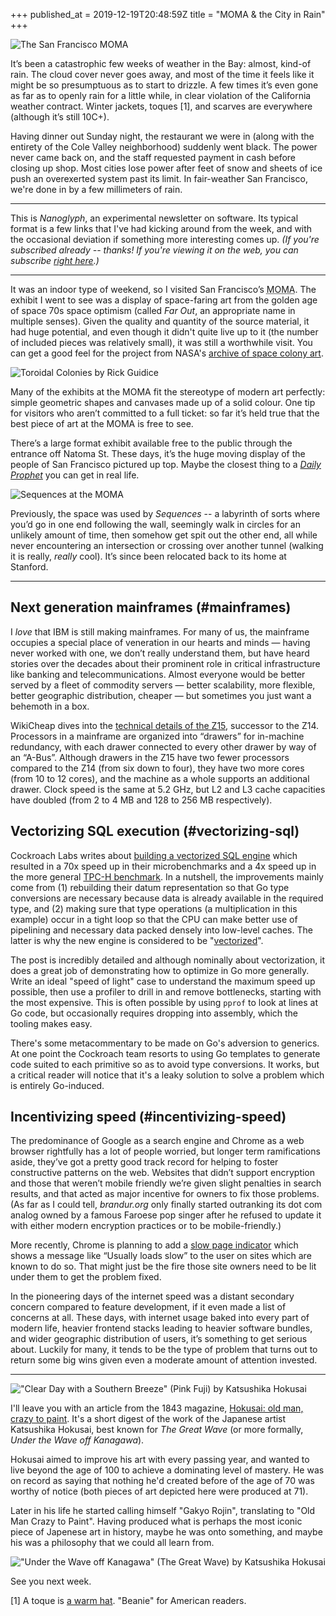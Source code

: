 +++
published_at = 2019-12-19T20:48:59Z
title = "MOMA & the City in Rain"
+++

![The San Francisco MOMA](/assets/images/nanoglyphs/006-moma-rain/moma@2x.jpg)

It’s been a catastrophic few weeks of weather in the Bay: almost, kind-of rain. The cloud cover never goes away, and most of the time it feels like it might be so presumptuous as to start to drizzle. A few times it’s even gone as far as to openly rain for a little while, in clear violation of the California weather contract. Winter jackets, toques [1], and scarves are everywhere (although it’s still 10C+).

Having dinner out Sunday night, the restaurant we were in (along with the entirety of the Cole Valley neighborhood) suddenly went black. The power never came back on, and the staff requested payment in cash before closing up shop. Most cities lose power after feet of snow and sheets of ice push an overexerted system past its limit. In fair-weather San Francisco, we're done in by a few millimeters of rain.

---

This is _Nanoglyph_, an experimental newsletter on software. Its typical format is a few links that I've had kicking around from the week, and with the occasional deviation if something more interesting comes up. _(If you're subscribed already -- thanks! If you're viewing it on the web, you can subscribe [right here](https://nanoglyph-signup.herokuapp.com).)_

---

It was an indoor type of weekend, so I visited San Francisco’s <acronym title="Museum of Modern Art">MOMA</acronym>. The exhibit I went to see was a display of space-faring art from the golden age of space 70s space optimism (called _Far Out_, an appropriate name in multiple senses). Given the quality and quantity of the source material, it had huge potential, and even though it didn't quite live up to it (the number of included pieces was relatively small), it was still a worthwhile visit. You can get a good feel for the project from NASA's [archive of space colony art](https://settlement.arc.nasa.gov/70sArtHiRes/70sArt/art.html).

![Toroidal Colonies by Rick Guidice](/assets/images/nanoglyphs/006-moma-rain/rick-giudice-toroidal-colonies@2x.jpg)

Many of the exhibits at the MOMA fit the stereotype of modern art perfectly: simple geometric shapes and canvases made up of a solid colour. One tip for visitors who aren’t committed to a full ticket: so far it’s held true that the best piece of art at the MOMA is free to see.

There’s a large format exhibit available free to the public through the entrance off Natoma St. These days, it’s the huge moving display of the people of San Francisco pictured up top. Maybe the closest thing to a [_Daily Prophet_](https://harrypotter.fandom.com/wiki/Daily_Prophet) you can get in real life.

![Sequences at the MOMA](/assets/images/nanoglyphs/006-moma-rain/sequences@2x.jpg)

Previously, the space was used by _Sequences_ -- a labyrinth of sorts where you’d go in one end following the wall, seemingly walk in circles for an unlikely amount of time, then somehow get spit out the other end, all while never encountering an intersection or crossing over another tunnel (walking it is really, _really_ cool). It’s since been relocated back to its home at Stanford.

---

## Next generation mainframes (#mainframes)

I _love_ that IBM is still making mainframes. For many of us, the mainframe occupies a special place of veneration in our hearts and minds — having never worked with one, we don’t really understand them, but have heard stories over the decades about their prominent role in critical infrastructure like banking and telecommunications. Almost everyone would be better served by a fleet of commodity servers — better scalability, more flexible, better geographic distribution, cheaper — but sometimes you just want a behemoth in a box.

WikiCheap dives into the [technical details of the Z15](https://fuse.wikichip.org/news/2659/ibm-introduces-next-gen-z-mainframe-the-z15-wider-cores-more-cores-more-cache-still-5-2-ghz/), successor to the Z14. Processors in a mainframe are organized into “drawers” for in-machine redundancy, with each drawer connected to every other drawer by way of an “A-Bus”. Although drawers in the Z15 have two fewer processors compared to the Z14 (from six down to four), they have two more cores (from 10 to 12 cores), and the machine as a whole supports an additional drawer. Clock speed is the same at 5.2 GHz, but L2 and L3 cache capacities have doubled (from 2 to 4 MB and 128 to 256 MB respectively).

## Vectorizing SQL execution (#vectorizing-sql)

Cockroach Labs writes about [building a vectorized SQL engine](https://www.cockroachlabs.com/blog/how-we-built-a-vectorized-sql-engine/#) which resulted in a 70x speed up in their microbenchmarks and a 4x speed up in the more general [TPC-H benchmark](http://www.tpc.org/tpch/). In a nutshell, the improvements mainly come from (1) rebuilding their datum representation so that Go type conversions are necessary because data is already available in the required type, and (2) making sure that type operations (a multiplication in this example) occur in a tight loop so that the CPU can make better use of pipelining and necessary data packed densely into low-level caches. The latter is why the new engine is considered to be "[vectorized](https://en.wikipedia.org/wiki/Array_programming)".

The post is incredibly detailed and although nominally about vectorization, it does a great job of demonstrating how to optimize in Go more generally. Write an ideal "speed of light" case to understand the maximum speed up possible, then use a profiler to drill in and remove bottlenecks, starting with the most expensive. This is often possible by using `pprof` to look at lines at Go code, but occasionally requires dropping into assembly, which the tooling makes easy.

There's some metacommentary to be made on Go's adversion to generics. At one point the Cockroach team resorts to using Go templates to generate code suited to each primitive so as to avoid type conversions. It works, but a critical reader will notice that it's a leaky solution to solve a problem which is entirely Go-induced.

## Incentivizing speed (#incentivizing-speed)

The predominance of Google as a search engine and Chrome as a web browser rightfully has a lot of people worried, but longer term ramifications aside, they’ve got a pretty good track record for helping to foster constructive patterns on the web. Websites that didn’t support encryption and those that weren’t mobile friendly we’re given slight penalties in search results, and that acted as major incentive for owners to fix those problems. (As far as I could tell, _brandur.org_ only finally started outranking its dot com analog owned by a famous Faroese pop singer after he refused to update it with either modern encryption practices or to be mobile-friendly.)

More recently, Chrome is planning to add a [slow page indicator](https://blog.chromium.org/2019/11/moving-towards-faster-web.html) which shows a message like “Usually loads slow” to the user on sites which are known to do so. That might just be the fire those site owners need to be lit under them to get the problem fixed.

In the pioneering days of the internet speed was a distant secondary concern compared to feature development, if it even made a list of concerns at all. These days, with internet usage baked into every part of modern life, heavier frontend stacks leading to heavier software bundles, and wider geographic distribution of users, it’s something to get serious about. Luckily for many, it tends to be the type of problem that turns out to return some big wins given even a moderate amount of attention invested.

---

!["Clear Day with a Southern Breeze" (Pink Fuji) by Katsushika Hokusai](/assets/images/nanoglyphs/006-moma-rain/pink-fuji@2x.jpg)

I'll leave you with an article from the 1843 magazine, [Hokusai: old man, crazy to paint](https://www.1843magazine.com/culture/look-closer/hokusai-old-man-crazy-to-paint). It's a short digest of the work of the Japanese artist Katsushika Hokusai, best known for _The Great Wave_ (or more formally, _Under the Wave off Kanagawa_).

Hokusai aimed to improve his art with every passing year, and wanted to live beyond the age of 100 to achieve a dominating level of mastery. He was on record as saying that nothing he'd created before of the age of 70 was worthy of notice (both pieces of art depicted here were produced at 71).

Later in his life he started calling himself "Gakyo Rojin", translating to "Old Man Crazy to Paint". Having produced what is perhaps the most iconic piece of Japenese art in history, maybe he was onto something, and maybe his was a philosophy that we could all learn from.

!["Under the Wave off Kanagawa" (The Great Wave) by Katsushika Hokusai](/assets/images/nanoglyphs/006-moma-rain/great-wave@2x.jpg)

See you next week.

[1] A toque is [a warm hat](https://en.wikipedia.org/wiki/Toque#Canadian). "Beanie" for American readers.
